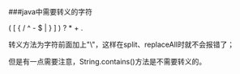 ###java中需要转义的字符

(    [     {    /    ^    -    $     |    }    ]    )    ?    *    +    .



转义方法为字符前面加上"\\"，这样在split、replaceAll时就不会报错了；

但是有一点需要注意，String.contains()方法是不需要转义的。 